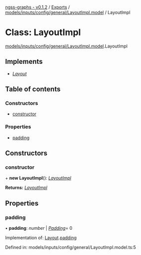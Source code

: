 [ngss-graphs - v0.1.2](../README.md) / [Exports](../modules.md) / [models/inputs/config/general/LayoutImpl.model](../modules/models_inputs_config_general_layoutimpl_model.md) / LayoutImpl

# Class: LayoutImpl

[models/inputs/config/general/LayoutImpl.model](../modules/models_inputs_config_general_layoutimpl_model.md).LayoutImpl

## Implements

- [*Layout*](../interfaces/interfaces_config_general_layout_interface.layout.md)

## Table of contents

### Constructors

- [constructor](models_inputs_config_general_layoutimpl_model.layoutimpl.md#constructor)

### Properties

- [padding](models_inputs_config_general_layoutimpl_model.layoutimpl.md#padding)

## Constructors

### constructor

\+ **new LayoutImpl**(): [*LayoutImpl*](models_inputs_config_general_layoutimpl_model.layoutimpl.md)

**Returns:** [*LayoutImpl*](models_inputs_config_general_layoutimpl_model.layoutimpl.md)

## Properties

### padding

• **padding**: *number* \| [*Padding*](../interfaces/interfaces_config_general_shared_padding_interface.padding.md)= 0

Implementation of: [Layout](../interfaces/interfaces_config_general_layout_interface.layout.md).[padding](../interfaces/interfaces_config_general_layout_interface.layout.md#padding)

Defined in: models/inputs/config/general/LayoutImpl.model.ts:5
